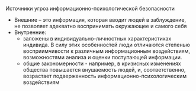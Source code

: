 Источники угроз информационно-психологической безопасности
- Внешние – это информация, которая вводит людей в заблуждение, не позволяет адекватно воспринимать окружающее и самого себя
- Внутренние:
	- заложены в индивидуально-личностных характеристиках индивида. В силу этих особенностей люди отличаются степенью восприимчивости к различным информационным воздействиям, возможностями анализа и оценки поступающей информации. 
	- общие закономерности - например, в кризисных изменениях общества повышается внушаемость людей, и, соответственно, возрастает подверженность информационно-психологическим воздействиям

